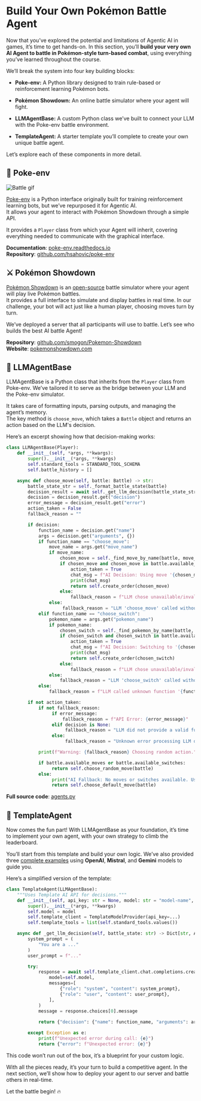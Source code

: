 # Build Your Own Pokémon Battle Agent

Now that you’ve explored the potential and limitations of Agentic AI in games, it’s time to get hands-on. In this section, you’ll **build your very own AI Agent to battle in Pokémon-style turn-based combat**, using everything you’ve learned throughout the course.

We’ll break the system into four key building blocks:

- **Poke-env:** A Python library designed to train rule-based or reinforcement learning Pokémon bots.

- **Pokémon Showdown:** An online battle simulator where your agent will fight.

- **LLMAgentBase:** A custom Python class we’ve built to connect your LLM with the Poke-env battle environment.

- **TemplateAgent:** A starter template you’ll complete to create your own unique battle agent.

Let’s explore each of these components in more detail.

## 🧠 Poke-env

![Battle gif](https://github.com/hsahovic/poke-env/raw/master/rl-gif.gif)

[Poke-env](https://github.com/hsahovic/poke-env) is a Python interface originally built for training reinforcement learning bots, but we’ve repurposed it for Agentic AI.  
It allows your agent to interact with Pokémon Showdown through a simple API.

It provides a `Player` class from which your Agent will inherit, covering everything needed to communicate with the graphical interface.

**Documentation**: [poke-env.readthedocs.io](https://poke-env.readthedocs.io/en/stable/)  
**Repository**: [github.com/hsahovic/poke-env](https://github.com/hsahovic/poke-env)

## ⚔️ Pokémon Showdown

[Pokémon Showdown](https://pokemonshowdown.com/) is an [open-source](https://github.com/smogon/Pokemon-Showdown) battle simulator where your agent will play live Pokémon battles.  
It provides a full interface to simulate and display battles in real time. In our challenge, your bot will act just like a human player, choosing moves turn by turn.

We’ve deployed a server that all participants will use to battle. Let’s see who builds the best AI battle Agent!

**Repository**: [github.com/smogon/Pokemon-Showdown](https://github.com/smogon/Pokemon-Showdown)  
**Website**: [pokemonshowdown.com](https://pokemonshowdown.com/)

## 🔌 LLMAgentBase

LLMAgentBase is a Python class that inherits from the `Player` class from Poke-env. We’ve tailored it to serve as the bridge between your LLM and the Poke-env simulator.

It takes care of formatting inputs, parsing outputs, and managing the agent’s memory.  
The key method is `choose_move`, which takes a `Battle` object and returns an action based on the LLM's decision.

Here’s an excerpt showing how that decision-making works:


```python
class LLMAgentBase(Player):
    def __init__(self, *args, **kwargs):
        super().__init__(*args, **kwargs)
        self.standard_tools = STANDARD_TOOL_SCHEMA
        self.battle_history = []

    async def choose_move(self, battle: Battle) -> str:
        battle_state_str = self._format_battle_state(battle)
        decision_result = await self._get_llm_decision(battle_state_str)
        decision = decision_result.get("decision")
        error_message = decision_result.get("error")
        action_taken = False
        fallback_reason = ""

        if decision:
            function_name = decision.get("name")
            args = decision.get("arguments", {})
            if function_name == "choose_move":
                move_name = args.get("move_name")
                if move_name:
                    chosen_move = self._find_move_by_name(battle, move_name)
                    if chosen_move and chosen_move in battle.available_moves:
                        action_taken = True
                        chat_msg = f"AI Decision: Using move '{chosen_move.id}'."
                        print(chat_msg)
                        return self.create_order(chosen_move)
                    else:
                        fallback_reason = f"LLM chose unavailable/invalid move '{move_name}'."
                else:
                     fallback_reason = "LLM 'choose_move' called without 'move_name'."
            elif function_name == "choose_switch":
                pokemon_name = args.get("pokemon_name")
                if pokemon_name:
                    chosen_switch = self._find_pokemon_by_name(battle, pokemon_name)
                    if chosen_switch and chosen_switch in battle.available_switches:
                        action_taken = True
                        chat_msg = f"AI Decision: Switching to '{chosen_switch.species}'."
                        print(chat_msg)
                        return self.create_order(chosen_switch)
                    else:
                        fallback_reason = f"LLM chose unavailable/invalid switch '{pokemon_name}'."
                else:
                    fallback_reason = "LLM 'choose_switch' called without 'pokemon_name'."
            else:
                fallback_reason = f"LLM called unknown function '{function_name}'."

        if not action_taken:
            if not fallback_reason:
                 if error_message:
                     fallback_reason = f"API Error: {error_message}"
                 elif decision is None:
                      fallback_reason = "LLM did not provide a valid function call."
                 else:
                      fallback_reason = "Unknown error processing LLM decision."

            print(f"Warning: {fallback_reason} Choosing random action.")

            if battle.available_moves or battle.available_switches:
                 return self.choose_random_move(battle)
            else:
                 print("AI Fallback: No moves or switches available. Using Struggle/Default.")
                 return self.choose_default_move(battle)
```

**Full source code**: [agents.py](https://huggingface.co/spaces/Jofthomas/twitch_streaming/blob/main/agents.py)

## 🧪 TemplateAgent

Now comes the fun part! With LLMAgentBase as your foundation, it’s time to implement your own agent, with your own strategy to climb the leaderboard.

You’ll start from this template and build your own logic. We’ve also provided three [complete examples](https://huggingface.co/spaces/Jofthomas/twitch_streaming/blob/main/agents.py) using **OpenAI**, **Mistral**, and **Gemini** models to guide you.

Here’s a simplified version of the template:

```python
class TemplateAgent(LLMAgentBase):
    """Uses Template AI API for decisions."""
    def __init__(self, api_key: str = None, model: str = "model-name", *args, **kwargs):
        super().__init__(*args, **kwargs)
        self.model = model
        self.template_client = TemplateModelProvider(api_key=...)
        self.template_tools = list(self.standard_tools.values())

    async def _get_llm_decision(self, battle_state: str) -> Dict[str, Any]:
        system_prompt = (
            "You are a ..."
        )
        user_prompt = f"..."

        try:
            response = await self.template_client.chat.completions.create(
                model=self.model,
                messages=[
                    {"role": "system", "content": system_prompt},
                    {"role": "user", "content": user_prompt},
                ],
            )
            message = response.choices[0].message
            
            return {"decision": {"name": function_name, "arguments": arguments}}

        except Exception as e:
            print(f"Unexpected error during call: {e}")
            return {"error": f"Unexpected error: {e}"}
```

This code won’t run out of the box, it’s a blueprint for your custom logic.

With all the pieces ready, it’s your turn to build a competitive agent. In the next section, we’ll show how to deploy your agent to our server and battle others in real-time.

Let the battle begin! 🔥
